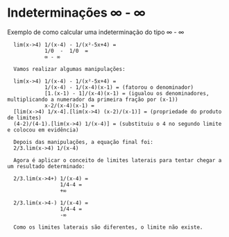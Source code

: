 # Indeterminações ∞ - ∞

Exemplo de como calcular uma indeterminação do tipo ∞ - ∞ 

      lim(x->4) 1/(x-4) - 1/(x²-5x+4) =
                1/0  -  1/0  =
                ∞ - ∞
                
      Vamos realizar algumas manipulações: 
      
      lim(x->4) 1/(x-4) - 1/(x²-5x+4) =
                1/(x-4) - 1/(x-4)(x-1) = (fatorou o denominador) 
                [1.(x-1) - 1]/(x-4)(x-1) = (igualou os denominadores, multiplicando a numerador da primeira fração por (x-1))
                x-2/(x-4)(x-1) = 
      [lim(x->4) 1/x-4].[lim(x->4) (x-2)/(x-1)] = (propriedade do produto de limites) 
      (4-2)/(4-1).[lim(x->4) 1/(x-4)] = (substituiu o 4 no segundo limite e colocou em evidência) 
      
      Depois das manipulações, a equação final foi: 
      2/3.lim(x->4) 1/(x-4) 
      
      Agora é aplicar o conceito de limites laterais para tentar chegar a um resultado determinado: 
      
      2/3.lim(x->4+) 1/(x-4) = 
                     1/4-4 = 
                     +∞
                     
      2/3.lim(x->4-) 1/(x-4) = 
                     1/4-4 = 
                     -∞
                     
      Como os limites laterais são diferentes, o limite não existe. 
      
